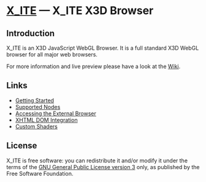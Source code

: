 [X_ITE](https://github.com/create3000/x_ite/wiki) — X_ITE X3D Browser
==================================================

Introduction
--------------------------------------

X_ITE is an X3D JavaScript WebGL Browser. It is a full standard X3D WebGL browser for all major web browsers.

For more information and live preview please have a look at the [Wiki](https://github.com/create3000/x_ite/wiki).

Links
--------------------------------------
* [Getting Started](https://github.com/create3000/x_ite/wiki)
* [Supported Nodes](https://github.com/create3000/x_ite/wiki/Supported-Nodes)
* [Accessing the External Browser](https://github.com/create3000/x_ite/wiki/Accessing-the-External-Browser)
* [XHTML DOM Integration](https://github.com/create3000/x_ite/wiki/XHTML-DOM-Integration)
* [Custom Shaders](https://github.com/create3000/x_ite/wiki/Custom-Shaders)

License
--------------------------------------
X_ITE is free software: you can redistribute it and/or modify it under the terms of
the [GNU General Public License version 3](LICENSE.md) only, as published by the Free Software Foundation.
